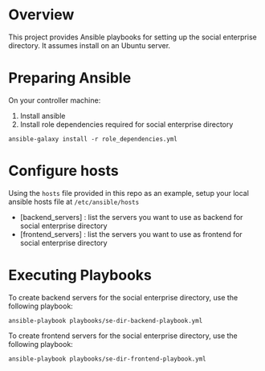 # Overview

This project provides Ansible playbooks for setting up the social enterprise directory. It assumes install on an Ubuntu server.

# Preparing Ansible

On your controller machine:

1. Install ansible
2. Install role dependencies required for social enterprise directory

  `ansible-galaxy install -r role_dependencies.yml`

# Configure hosts

Using the `hosts` file provided in this repo as an example, setup your local ansible hosts file at `/etc/ansible/hosts`

* [backend_servers] : list the servers you want to use as backend for social enterprise directory
* [frontend_servers] : list the servers you want to use as frontend for social enterprise directory

# Executing Playbooks

To create backend servers for the social enterprise directory, use the following playbook:

  `ansible-playbook playbooks/se-dir-backend-playbook.yml`
  

To create frontend servers for the social enterprise directory, use the following playbook:

  `ansible-playbook playbooks/se-dir-frontend-playbook.yml`
